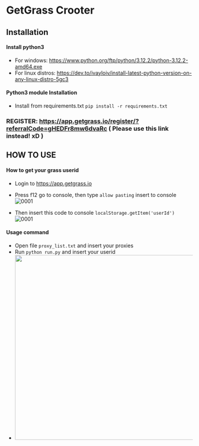 # GetGrass Crooter
## Installation
#### Install python3
- For windows: https://www.python.org/ftp/python/3.12.2/python-3.12.2-amd64.exe 
- For linux distros: https://dev.to/ivayloiv/install-latest-python-version-on-any-linux-distro-5gc3
#### Python3 module Installation
- Install from requirements.txt
```pip install -r requirements.txt```
### REGISTER: https://app.getgrass.io/register/?referralCode=gHEDFr8mw6dvaRc ( Please use this link instead! xD )
## HOW TO USE
#### How to get your grass userid
- Login to https://app.getgrass.io
- Press f12 go to console, then type ```allow pasting``` insert to console
![0001](https://github.com/im-hanzou/getgrass_bot/blob/main/pasting.JPG)

- Then insert this code to console
```localStorage.getItem('userId')```
![0001](https://github.com/im-hanzou/getgrass_bot/blob/main/userid.JPG)
#### Usage command
- Open file ```proxy_list.txt``` and insert your proxies
- Run ```python run.py``` and insert your userid
- <img src="https://github.com/im-hanzou/getgrass_bot/blob/main/run.png" width=500>
<!--
- For multiple accounts and for each of them one proxy
-  insert your accounts user ids to user_id.txt and insert your proxies to proxy_list(all).txt
- Then ```python foreachuser_id_proxy.py```
-->


